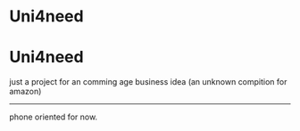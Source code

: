 # Uni4need
<h1>Uni4need</h1>
just a project for an comming age business idea (an unknown compition for amazon) <br><hr>
phone oriented for now.

<!-- i know the idea and the memory code for this project is SameerB
(in case i forget) -->

